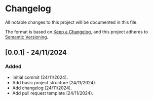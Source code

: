 # Changelog

All notable changes to this project will be documented in this file.

The format is based on [Keep a Changelog](https://keepachangelog.com/en/1.1.0/),
and this project adheres to [Semantic Versioning](https://semver.org/spec/v2.0.0.html).

## [0.0.1] - 24/11/2024

### Added

- Initial commit (24/11/2024).
- Add basic project structure (24/11/2024).
- Add changelog (24/11/2024).
- Add pull request template (24/11/2024).
